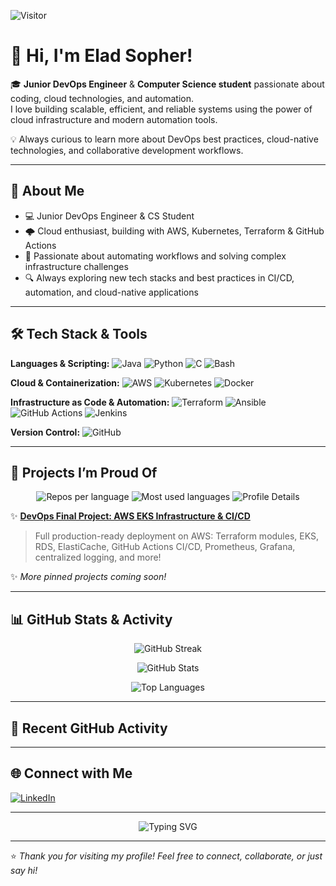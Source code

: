 <!-- Profile Visitor Counter -->
![Visitor](https://komarev.com/ghpvc/?username=EladSopher&label=Profile%20views&color=0e75b6&style=flat)

# 👋 Hi, I'm Elad Sopher!

🎓 **Junior DevOps Engineer** & **Computer Science student** passionate about coding, cloud technologies, and automation.  
I love building scalable, efficient, and reliable systems using the power of cloud infrastructure and modern automation tools.

💡 Always curious to learn more about DevOps best practices, cloud-native technologies, and collaborative development workflows.

---

## 🚀 About Me

- 💻 Junior DevOps Engineer & CS Student
- 🌩️ Cloud enthusiast, building with AWS, Kubernetes, Terraform & GitHub Actions
- 🧩 Passionate about automating workflows and solving complex infrastructure challenges
- 🔍 Always exploring new tech stacks and best practices in CI/CD, automation, and cloud-native applications

---

## 🛠️ Tech Stack & Tools

**Languages & Scripting:**
![Java](https://img.shields.io/badge/Java-ED8B00?style=for-the-badge&logo=java&logoColor=white)
![Python](https://img.shields.io/badge/Python-3776AB?style=for-the-badge&logo=python&logoColor=white)
![C](https://img.shields.io/badge/C-00599C?style=for-the-badge&logo=c&logoColor=white)
![Bash](https://img.shields.io/badge/Bash-4EAA25?style=for-the-badge&logo=gnubash&logoColor=white)

**Cloud & Containerization:**
![AWS](https://img.shields.io/badge/AWS-232F3E?style=for-the-badge&logo=amazonaws&logoColor=white)
![Kubernetes](https://img.shields.io/badge/Kubernetes-326CE5?style=for-the-badge&logo=kubernetes&logoColor=white)
![Docker](https://img.shields.io/badge/Docker-2496ED?style=for-the-badge&logo=docker&logoColor=white)

**Infrastructure as Code & Automation:**
![Terraform](https://img.shields.io/badge/Terraform-7B42BC?style=for-the-badge&logo=terraform&logoColor=white)
![Ansible](https://img.shields.io/badge/Ansible-EE0000?style=for-the-badge&logo=ansible&logoColor=white)
![GitHub Actions](https://img.shields.io/badge/GitHub_Actions-2088FF?style=for-the-badge&logo=github-actions&logoColor=white)
![Jenkins](https://img.shields.io/badge/Jenkins-D24939?style=for-the-badge&logo=jenkins&logoColor=white)

**Version Control:**
![GitHub](https://img.shields.io/badge/GitHub-181717?style=for-the-badge&logo=github&logoColor=white)

---

## 📂 Projects I’m Proud Of

<p align="center">
  <img src="https://github-profile-summary-cards.vercel.app/api/cards/repos-per-language?username=EladSopher&theme=tokyonight" alt="Repos per language" />
  <img src="https://github-profile-summary-cards.vercel.app/api/cards/most-commit-language?username=EladSopher&theme=tokyonight" alt="Most used languages" />
  <img src="https://github-profile-summary-cards.vercel.app/api/cards/profile-details?username=EladSopher&theme=tokyonight" alt="Profile Details" />
</p>

✨ **[DevOps Final Project: AWS EKS Infrastructure & CI/CD](https://github.com/EladSopher/DevOps-Course-Final-Project)**  
> Full production-ready deployment on AWS: Terraform modules, EKS, RDS, ElastiCache, GitHub Actions CI/CD, Prometheus, Grafana, centralized logging, and more!

✨ _More pinned projects coming soon!_


---

## 📊 GitHub Stats & Activity

<p align="center">
  <img src="https://github-readme-streak-stats.herokuapp.com?user=EladSopher&theme=algolia&hide_border=true&date_format=M%20j%5B%2C%20Y%5D" alt="GitHub Streak" />
</p>

<p align="center">
  <img src="https://github-readme-stats.vercel.app/api?username=EladSopher&show_icons=true&theme=algolia&hide_border=true" alt="GitHub Stats" />
</p>

<p align="center">
  <img src="https://github-readme-stats.vercel.app/api/top-langs/?username=EladSopher&layout=compact&theme=algolia&hide_border=true" alt="Top Languages" />
</p>

---

## 🧩 Recent GitHub Activity

<!--START_SECTION:activity-->
<!--END_SECTION:activity-->

<!--START_SECTION:waka-->
<!--END_SECTION:waka-->

---

## 🌐 Connect with Me

[![LinkedIn](https://img.shields.io/badge/LinkedIn-Elad%20Sopher-blue?style=for-the-badge&logo=linkedin&logoColor=white)](https://www.linkedin.com/in/elad-sopher-7697a22a3)

---

<!-- Fun animated banner (Optional) -->
<p align="center">
  <img src="https://readme-typing-svg.herokuapp.com?font=Fira+Code&size=22&pause=1000&center=true&vCenter=true&width=440&lines=Software+Developer+%7C+DevOps+Engineer;Always+learning+something+new!" alt="Typing SVG" />
</p>

---

⭐️ _Thank you for visiting my profile! Feel free to connect, collaborate, or just say hi!_

